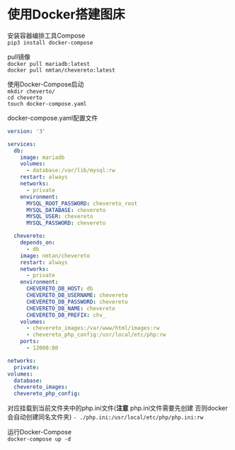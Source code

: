 # 使用Docker搭建图床

安装容器编排工具Compose  
`pip3 install docker-compose`

pull镜像  
`docker pull mariadb:latest`  
`docker pull nmtan/chevereto:latest`  

使用Docker-Compose启动  
`mkdir cheverto/`  
`cd cheverto`  
`touch docker-compose.yaml`

docker-compose.yaml配置文件

```yml
version: '3'

services:
  db:
    image: mariadb
    volumes:
      - database:/var/lib/mysql:rw
    restart: always
    networks:
      - private
    environment:
      MYSQL_ROOT_PASSWORD: chevereto_root
      MYSQL_DATABASE: chevereto
      MYSQL_USER: chevereto
      MYSQL_PASSWORD: chevereto

  chevereto:
    depends_on:
      - db
    image: nmtan/chevereto
    restart: always
    networks:
      - private
    environment:
      CHEVERETO_DB_HOST: db
      CHEVERETO_DB_USERNAME: chevereto
      CHEVERETO_DB_PASSWORD: chevereto
      CHEVERETO_DB_NAME: chevereto
      CHEVERETO_DB_PREFIX: chv_
    volumes:
      - chevereto_images:/var/www/html/images:rw
      - chevereto_php_config:/usr/local/etc/php:rw
    ports:
      - 12000:80

networks:
  private:
volumes:
  database:
  chevereto_images:
  chevereto_php_config:
```

对应挂载到当前文件夹中的php.ini文件(**注意** php.ini文件需要先创建 否则docker会自动创建同名文件夹)
`- ./php.ini:/usr/local/etc/php/php.ini:rw`

运行Docker-Compose  
`docker-compose up -d`